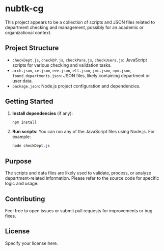 # nubtk-cg

This project appears to be a collection of scripts and JSON files related to department checking and management, possibly for an academic or organizational context.

## Project Structure
- `checkDept.js`, `checkDP.js`, `checkPara.js`, `checkUsers.js`: JavaScript scripts for various checking and validation tasks.
- `arch.json`, `ce.json`, `eee.json`, `ell.json`, `jmc.json`, `npm.json`, `found_departments.json`: JSON files, likely containing department or user data.
- `package.json`: Node.js project configuration and dependencies.

## Getting Started
1. **Install dependencies** (if any):
   ```powershell
   npm install
   ```
2. **Run scripts**:
   You can run any of the JavaScript files using Node.js. For example:
   ```powershell
   node checkDept.js
   ```

## Purpose
The scripts and data files are likely used to validate, process, or analyze department-related information. Please refer to the source code for specific logic and usage.

## Contributing
Feel free to open issues or submit pull requests for improvements or bug fixes.

## License
Specify your license here.
